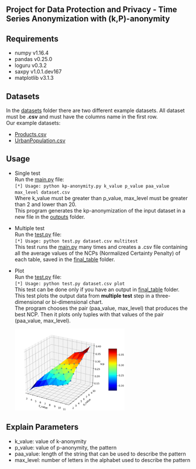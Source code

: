## Project for Data Protection and Privacy - Time Series Anonymization with (k,P)-anonymity

## Requirements <br /> 
- numpy v1.16.4 <br />
- pandas v0.25.0 <br />
- loguru v0.3.2 <br /> 
- saxpy v1.0.1.dev167 <br />
- matplotlib v3.1.3 <br />

## Datasets <br />
In the [datasets](/datasets "datasets") folder there are two different example datasets. All dataset must be **.csv** and must have the columns name in the first row. <br />
Our example datasets: <br />
- [Products.csv](datasets/Products.csv "Products.csv") <br />
- [UrbanPopulation.csv](datasets/UrbanPopulation.csv "UrbanPopulation.csv") <br />
## Usage <br />
- Single test <br />
	Run the [main.py](src/main.py "main.py") file:<br />
	`[*] Usage: python kp-anonymity.py k_value p_value paa_value max_level dataset.csv`<br />
	Where k_value must be greater than p_value, max_level must be greater than 2 and lower than 20.<br />
	This program generates the kp-anonymization of the input dataset in a new file in the [outputs](outputs "outputs") folder.<br />

- Multiple test<br />
	Run the [test.py](src/test.py "test.py") file:<br />
	`[*] Usage: python test.py dataset.csv multitest`<br />
	This test runs the [main.py](src/main.py "main.py") many times and creates a .csv file containing all the average values of the NCPs (Normalized Certainty Penalty) of each table, saved in the [final_table](final_table "final_table") folder.<br />

- Plot<br />
	Run the [test.py](src/test.py "test.py") file:<br />
	`[*] Usage: python test.py dataset.csv plot`<br />
	This test can be done only if you have an output in [final_table](final_table "final_table") folder.<br />
	This test plots the output data from **multiple test** step in a three-dimensional or bi-dimensional chart.<br />
	The program chooses the pair (paa_value, max_level) that produces the best NCP. Then it plots only tuples with that values of the pair (paa_value, max_level).<br />
  
   <img src="IMG/plot_Dataset.jpg" alt="Plot" width="300"/>

## Explain Parameters <br />
- k_value: value of k-anonymity <br />
- p_value: value of p-anonymity, the pattern <br />
- paa_value: length of the string that can be used to describe the pattern <br />
- max_level: number of letters in the alphabet used to describe the pattern <br />

   

